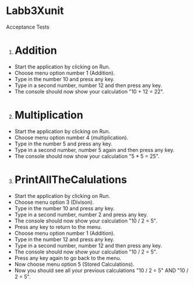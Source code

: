 # Labb3Xunit


Acceptance Tests

1. <h1> Addition </h1>

- Start the application by clicking on Run.
- Choose menu option number 1 (Addition).
- Type in the number 10 and press any key.
- Type in a second number, number 12 and then press any key.
- The console should now show your calculation "10 + 12 = 22".



2. <h1> Multiplication </h1>

- Start the application by clicking on Run.
- Choose menu option number 4 (multiplication).
- Type in the number 5 and press any key.
- Type in a second number, number 5 again and then press any key.
- The console should now show your calculation "5 * 5 = 25".



3. <h1> PrintAllTheCalulations </h1>

- Start the application by clicking on Run.
- Choose menu option 3 (Divison).
- Type in the number 10 and press any key.
- Type in a second number, number 2 and press any key.
- The console should now show your calculation "10 / 2 = 5".
- Press any key to return to the menu.
- Choose menu option number 1 (Addition).
- Type in the number 12 and press any key.
- Type in a second number, number 12 and then press any key.
- The console should now show your calculation "10 / 2 = 5".
- Press any key again to go back to the menu.
- Now choose menu option 5 (Stored Calculations). 
- Now you should see all your previous calculations "10 / 2 = 5" AND "10 / 2 = 5".
